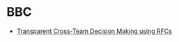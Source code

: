 # BBC

* [Transparent Cross-Team Decision Making using RFCs](../patterns/2-structured/transparent-cross-team-decision-making-using-rfcs.md)